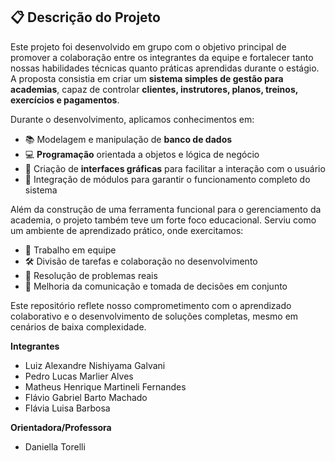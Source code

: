 ## 📋 Descrição do Projeto

Este projeto foi desenvolvido em grupo com o objetivo principal de promover a colaboração entre os integrantes da equipe e fortalecer tanto nossas habilidades técnicas quanto práticas aprendidas durante o estágio. A proposta consistia em criar um **sistema simples de gestão para academias**, capaz de controlar **clientes, instrutores, planos, treinos, exercícios e pagamentos**.

Durante o desenvolvimento, aplicamos conhecimentos em:

- 📚 Modelagem e manipulação de **banco de dados**
- 💻 **Programação** orientada a objetos e lógica de negócio
- 🎨 Criação de **interfaces gráficas** para facilitar a interação com o usuário
- 🧩 Integração de módulos para garantir o funcionamento completo do sistema

Além da construção de uma ferramenta funcional para o gerenciamento da academia, o projeto também teve um forte foco educacional. Serviu como um ambiente de aprendizado prático, onde exercitamos:

- 👥 Trabalho em equipe
- 🛠️ Divisão de tarefas e colaboração no desenvolvimento
- 🧠 Resolução de problemas reais
- 💬 Melhoria da comunicação e tomada de decisões em conjunto

Este repositório reflete nosso comprometimento com o aprendizado colaborativo e o desenvolvimento de soluções completas, mesmo em cenários de baixa complexidade.

**Integrantes**
- Luiz Alexandre Nishiyama Galvani  
- Pedro Lucas Marlier Alves
- Matheus Henrique Martineli Fernandes
- Flávio Gabriel Barto Machado
- Flávia Luisa Barbosa


**Orientadora/Professora**
- Daniella Torelli
